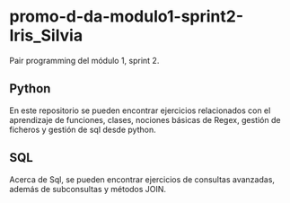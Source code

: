 # promo-d-da-modulo1-sprint2-Iris_Silvia
Pair programming del módulo 1, sprint 2.


## Python

En este repositorio se pueden encontrar ejercicios relacionados con el aprendizaje de funciones, clases, nociones básicas de Regex, gestión de ficheros y gestión de sql desde python.

## SQL

Acerca de Sql, se pueden encontrar ejercicios de consultas avanzadas, además de subconsultas y métodos JOIN. 

